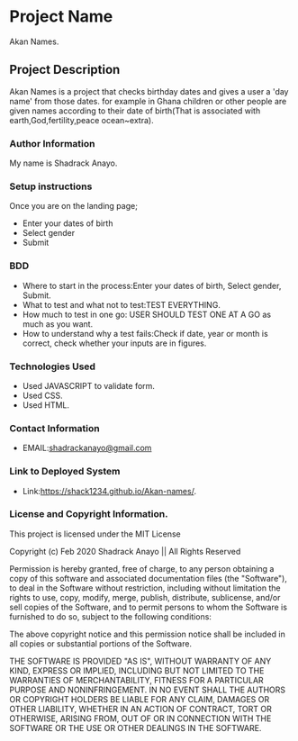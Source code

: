 # Project Name
Akan Names.
## Project Description
Akan Names is a project that checks birthday dates and gives a user a 'day name' from those dates. for example in Ghana children or other people are given names according to their date of birth(That is associated with earth,God,fertility,peace ocean~extra).
### Author Information
My name is Shadrack Anayo.
### Setup instructions
Once you are on the landing page;
  * Enter your dates of birth
  * Select gender
  * Submit 
### BDD
  * Where to start in the process:Enter your dates of birth, Select gender, Submit.
  * What to test and what not to test:TEST EVERYTHING.
  * How much to test in one go: USER SHOULD TEST ONE AT A GO as much as you want.
  * How to understand why a test fails:Check if date, year or month is correct, check whether your     inputs are in figures.

### Technologies Used
  * Used JAVASCRIPT to validate form.
  * Used CSS.
  * Used HTML.
### Contact Information
  * EMAIL:shadrackanayo@gmail.com
### Link to Deployed System
  * Link:https://shack1234.github.io/Akan-names/.

### License and Copyright Information.
This project is licensed under the MIT License 

Copyright (c) Feb 2020 Shadrack Anayo || All Rights Reserved

Permission is hereby granted, free of charge, to any person obtaining a copy
of this software and associated documentation files (the "Software"), to deal
in the Software without restriction, including without limitation the rights
to use, copy, modify, merge, publish, distribute, sublicense, and/or sell
copies of the Software, and to permit persons to whom the Software is
furnished to do so, subject to the following conditions:

The above copyright notice and this permission notice shall be included in all
copies or substantial portions of the Software.

THE SOFTWARE IS PROVIDED "AS IS", WITHOUT WARRANTY OF ANY KIND, EXPRESS OR
IMPLIED, INCLUDING BUT NOT LIMITED TO THE WARRANTIES OF MERCHANTABILITY,
FITNESS FOR A PARTICULAR PURPOSE AND NONINFRINGEMENT. IN NO EVENT SHALL THE
AUTHORS OR COPYRIGHT HOLDERS BE LIABLE FOR ANY CLAIM, DAMAGES OR OTHER
LIABILITY, WHETHER IN AN ACTION OF CONTRACT, TORT OR OTHERWISE, ARISING FROM,
OUT OF OR IN CONNECTION WITH THE SOFTWARE OR THE USE OR OTHER DEALINGS IN THE
SOFTWARE.